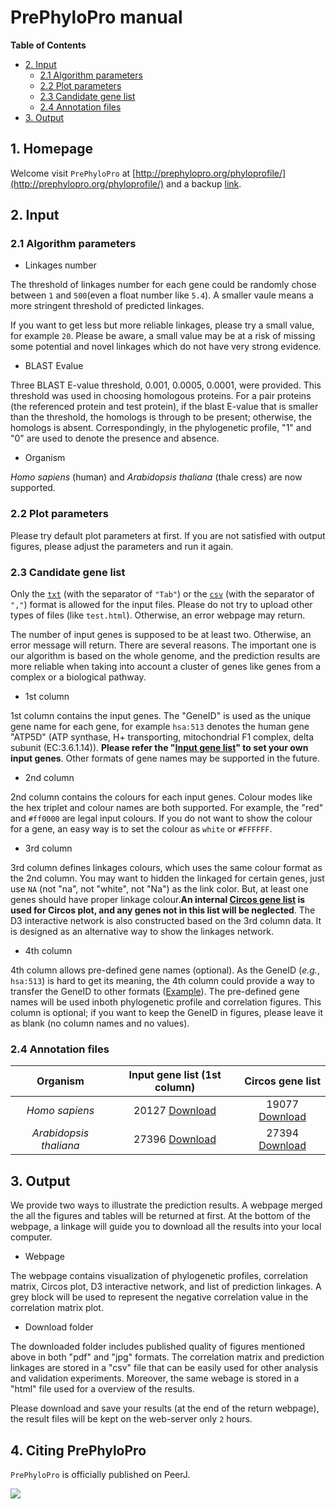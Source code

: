 # PrePhyloPro manual #

<!-- content start -->

**Table of Contents**

- [2. Input](#2-input)
    - [2.1 Algorithm parameters](#21-algorithm-parameters)
    - [2.2 Plot parameters](#22-plot-parameters)
    - [2.3 Candidate gene list](#23-candidate-gene-list) 
    - [2.4 Annotation files](#24-annotation-files) 
- [3. Output](#3-output)

<!-- content end -->

## 1. Homepage ##

Welcome visit `PrePhyloPro` at [http://prephylopro.org/phyloprofile/](http://prephylopro.org/phyloprofile/) and a backup [link](http://bioinfor.scu.edu.cn/phyloprofile/).

## 2. Input ##

### 2.1 Algorithm parameters ###

* Linkages number

The threshold of linkages number for each gene could be randomly chose between `1` and `500`(even a float number like `5.4`). A smaller vaule means a more stringent threshold of predicted linkages.

If you want to get less but more reliable linkages, please try a small value, for example `20`. Please be aware, a small value may be at a risk of missing some potential and novel linkages which do not have very strong evidence.

* BLAST Evalue

Three BLAST E-value threshold, 0.001, 0.0005, 0.0001, were provided. This threshold was used in choosing homologous proteins. For a pair proteins (the referenced protein and test protein), if the blast E-value that is smaller than the threshold, the homologs is through to be present; otherwise, the homologs is absent. Correspondingly, in the phylogenetic profile, "1" and "0" are used to denote the presence and absence.

* Organism

*Homo sapiens* (human) and *Arabidopsis thaliana* (thale cress) are now supported. 

### 2.2 Plot parameters ###

Please try default plot parameters at first. If you are not satisfied with output figures, please adjust the parameters and run it again.

### 2.3 Candidate gene list ###

Only the [`txt`](http://bioinfor.scu.edu.cn/phyloprofile/Exampledata/phylopred_fatp1Link/atpSubOne.txt) (with the separator of `"Tab"`) or the [`csv`](http://bioinfor.scu.edu.cn/phyloprofile/Exampledata/phylopred_fatp1Link/atpSubOne.csv) (with the separator of `","`) format is allowed for the input files. Please do not try to upload other types of files (like `test.html`). Otherwise, an error webpage may return.

The number of input genes is supposed to be at least two. Otherwise, an error message will return. There are several reasons. The important one is our algorithm is based on the whole genome, and the prediction results are more reliable when taking into account a cluster of genes like genes from a complex or a biological pathway.

* 1st column

1st column contains the input genes. The "GeneID" is used as the unique gene name for each gene, for example `hsa:513` denotes the human gene "ATP5D" (ATP synthase, H+ transporting, mitochondrial F1 complex, delta subunit (EC:3.6.1.14)). **Please refer the "[Input gene list](#14-annotation-files)" to set your own input genes**. Other formats of gene names may be supported in the future.

* 2nd column

2nd column contains the colours for each input genes. Colour modes like the hex triplet and colour names are both supported. For example, the "red" and `#ff0000` are legal input colours. If you do not want to show the colour for a gene, an easy way is to set the colour as `white` or `#FFFFFF`.

* 3rd column

3rd column defines linkages colours, which uses the same colour format as the 2nd column. You may want to hidden the linkaged for certain genes, just use `NA` (not "na", not "white", not "Na") as the link color. But, at least one genes should have proper linkage colour.**An internal [Circos gene list](#14-annotation-files) is used for Circos plot, and any genes not in this list will be neglected**. The D3 interactive network is also constructed based on the 3rd column data. It is designed as an alternative way to show the linkages network.

* 4th column

4th column allows pre-defined gene names (optional). As the GeneID (*e.g.*, `hsa:513`) is hard to get its meaning, the 4th column could provide a way to transfer the GeneID to other formats ([Example](http://bioinfor.scu.edu.cn/phyloprofile/Exampledata/phylopred_fatp1Link/atpSubOne.txt)). The pre-defined gene names will be used inboth phylogenetic profile and correlation figures. This column is optional; if you want to keep the GeneID in figures, please leave it as blank (no column names and no values).

### 2.4 Annotation files ###

|Organism|Input gene list (1st column)|Circos gene list|
|:------:|:--------------------------:|:----------:|
|*Homo sapiens*|20127 [Download](http://bioinfor.scu.edu.cn/phyloprofile/AnnoData/hsa_wholeGenomeAnno.csv)|19077 [Download](http://bioinfor.scu.edu.cn/phyloprofile/AnnoData/hsa_geneAnno.csv)|
|*Arabidopsis thaliana*|27396 [Download](http://bioinfor.scu.edu.cn/phyloprofile/AnnoData/ath_wholeGenomeAnno.csv)|27394 [Download](http://bioinfor.scu.edu.cn/phyloprofile/AnnoData/ath_geneAnno.csv)|

## 3. Output ##

We provide two ways to illustrate the prediction results. A webpage merged the all the figures and tables will be returned at first. At the bottom of the webpage, a linkage will guide you to download all the results into your local computer.

* Webpage

The webpage contains visualization of phylogenetic profiles, correlation matrix, Circos plot, D3 interactive network, and list of prediction linkages. A grey block will be used to represent the negative correlation value in the correlation matrix plot.

* Download folder

The downloaded folder includes published quality of figures mentioned above in both "pdf" and "jpg" formats. The correlation matrix and prediction linkages are stored in a "csv" file that can be easily used for other analysis and validation experiments. Moreover, the same webage is stored in a "html" file used for a overview of the results.

Please download and save your results (at the end of the return webpage), the result files will be kept on the web-server only `2` hours.

## 4. Citing PrePhyloPro ##

`PrePhyloPro` is officially published on PeerJ.

[![](https://img.shields.io/badge/DOI-https%3A%2F%2Fdoi.org%2F10.7717%2Fpeerj.3712-blue.svg)](https://doi.org/10.7717/peerj.3712)




